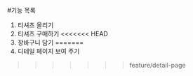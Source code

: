 #기능 목록
1. 티셔츠 올리기
2. 티셔츠 구매하기
<<<<<<< HEAD
3. 장바구니 담기
=======
3. 디테일 페이지 보여 주기
>>>>>>> feature/detail-page
